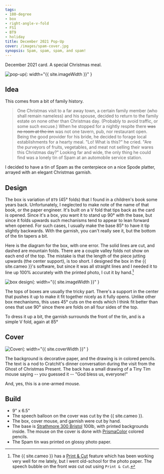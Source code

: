 ```yaml
---
tags:
- 180-degree
- box
- right-angle-v-fold
- FS1
- BT9
- holiday
title: December 2021 Pop-Up
cover: /images/spam-cover.jpg
synopsis: Spam, spam, spam, and spam!
---
```

December 2021 card. A special Christmas meal.<!--more-->

![pop-up]({{site.baseurl}}/images/spam.gif){: width="{{ site.imageWidth }}" }

## Idea

This comes from a bit of family history.

>One Christmas visit to a far away town, a certain family member (who shall remain nameless) and his spouse, decided to return to the family estate on none other than Christmas day. (Probably to avoid traffic, or some such excuse.) When he stopped for a nightly respite there ~~was no room at the inn~~ was not one tavern, pub, nor restaurant open. Being the good provider for his bride, he decided to forage local establishments for a hearty meal. "Lo! What is this?" he cried. "Are the purveyors of fruits, vegetables, and meat not selling their wares this Christmas day?" Looking far and wide, the only thing he could find was a lonely tin of Spam at an automobile service station.

I decided to have a tin of Spam as the centerpiece on a nice Spode platter, arrayed with an elegant Christmas garnish.

## Design

The box is variation of `BT9` (45&deg; folds) that I found in a children's book some years back. Unfortunately, I neglected to make note of the name of that book, or the paper engineer. It's built on a V fold that tips back as the card is opened. Since it's a box, you want it to stand up 90&deg; with the base, but since it folds upwards such mechanisms tend to appear to lean forward when opened. For such cases, I usually make the base 85&deg; to have it tip slightly backwards. With the garnish, you can't really see it, but the bottom of the tin tapers a bit.

Here is the diagram for the box, with one error. The solid lines are cut, and dashed are mountain folds. There are a couple valley folds not show on each end of the top. The mistake is that the length of the piece jutting upwards (the center support), is too short. I designed the box in the {{ site.cameo }}'s software, but since it was all straight lines and I needed it to line up 100% accurately with the printed photo, I cut it by hand.[^1]

![box design]({{site.baseurl}}/images/box.jpg){: width="{{ site.imageWidth }}" }

The tops of boxes are usually the tricky part. There's a support in the center that pushes it up to make it fit together nicely as it fully opens. Unlike other box mechanisms, this uses 45&deg; cuts on the ends which I think fit better than ones that use 90&deg; since there are folds on all four sides of the top.

To dress it up a bit, the garnish surrounds the front of the tin, and is a simple V fold, again at 85&deg;

## Cover

![Cover]({{site.baseurl}}{{page.cover}}){: width="{{ site.coverWidth }}" }

The background is decorative paper, and the drawing is in colored pencils. The text is a nod to Cratchit's dinner conversation during the visit from the Ghost of Christmas Present. The back has a small drawing of a Tiny Tim mouse saying -- you guessed it -- "God bless us, everyone!"

And, yes, this is a one-armed mouse.

## Build

* 9" x 6.5"
* The speech balloon on the cover was cut by the {{ site.cameo }}.
* The box, cover mouse, and garnish were cut by hand.
* The base is [Strathmore 300 Bristol](/supplies.html#strathmore-300-bristol) 100lb, with printed backgrounds inside. The mouse on the cover is done with [PrismaColor](/supplies.html#prismacolor-colored-pencils) colored pencils.
* The Spam tin was printed on glossy photo paper.

[^1]: The {{ site.cameo }} has a [Print & Cut](https://www.silhouetteamerica.com/printer-friendly/faq/print-and-cut-overview-and-how-to) feature which has been working very well for me lately, but I went old-school for the photo paper. The speech bubble on the front _was_ cut out using `Print & Cut`.
